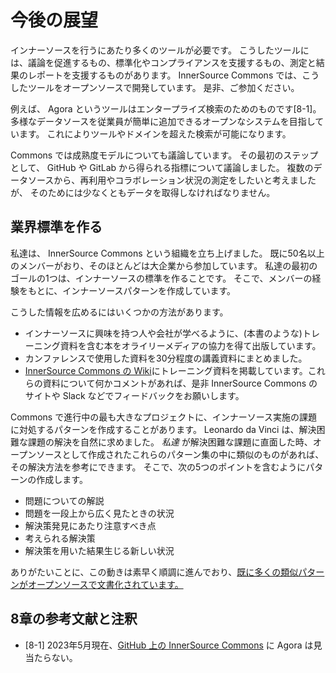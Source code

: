 <!-- # Looking Forward -->
# 今後の展望

<!-- 
During our journey, we have found a need for many tools.
Some help facilitate discussion and some help with standardization and compliance; others help with measurement and reporting.
Please join us at [InnerSourceCommons.org](http://innersourcecommons.org/tools) where we are working on the open source versions of these tools.
-->
インナーソースを行うにあたり多くのツールが必要です。
こうしたツールには、議論を促進するもの、標準化やコンプライアンスを支援するもの、測定と結果のレポートを支援するものがあります。
InnerSource Commons では、こうしたツールをオープンソースで開発しています。
是非、ご参加ください。

<!--
One such tool is called Agora—for enterprise search.
We are working toward an open system in which employees can easily add in diverse data sources.
This will allow search across tools and domains.
-->
例えば、 Agora というツールはエンタープライズ検索のためのものです[8-1]。
多様なデータソースを従業員が簡単に追加できるオープンなシステムを目指しています。
これによりツールやドメインを超えた検索が可能になります。

<!--
We also are discussing maturity levels at the Commons.
The first pass has been in regard to GitHub and GitLab metrics.
But we would like to measure reuse and collaboration across data sources.
However we can do this only if we first capture the data.
-->
Commons では成熟度モデルについても議論しています。
その最初のステップとして、 GitHub や GitLab から得られる指標について議論しました。
複数のデータソースから、再利用やコラボレーション状況の測定をしたいと考えましたが、
そのためには少なくともデータを取得しなければなりません。

<!-- ## Creating an Industry Standard -->
## 業界標準を作る

<!--
We have created an organization called InnerSource Commons.
Currently, we have more than 50 members, most from enterprise-sized organizations.
One of our primary goals at the moment is to create an industry standard.
We are working on creating pattern languages from stories that our members create.
-->
私達は、 InnerSource Commons という組織を立ち上げました。
既に50名以上のメンバーがおり、そのほとんどは大企業から参加しています。
私達の最初のゴールの1つは、インナーソースの標準を作ることです。
そこで、メンバーの経験をもとに、インナーソースパターンを作成しています。

<!--
We are spreading information in several ways:
-->
こうした情報を広めるにはいくつかの方法があります。

<!--
* We are working with O’Reilly Media to create books (like this one) and training materials to help teach other people and their companies about InnerSource.  
* We have classes based on ones we’ve given at conferences, now trimmed to fit in 30-minute segments.
* We have [training materials on the wiki](http://www.innersourcecommons.org/training). If you have any feedback or create any materials that you want to share, please contact us there or follow the link to our Slack chat channel.
-->
* インナーソースに興味を持つ人や会社が学べるように、(本書のような)トレーニング資料を含む本をオライリーメディアの協力を得て出版しています。
* カンファレンスで使用した資料を30分程度の講義資料にまとめました。
* [InnerSource Commons の Wiki](http://www.innersourcecommons.org/training)にトレーニング資料を掲載しています。これらの資料について何かコメントがあれば、是非 InnerSource Commons のサイトや Slack などでフィードバックをお願いします。
  
<!--
One very large-scale project under way at the Commons is creating a pattern language for finding solutions to problems.
Leonardo da Vinci looked to nature for solutions to difficult problems.
When _we_ encounter a difficult problem, we look to an open source collection of previously solved problems that have a pattern similar to ours.
In the pattern project, we create simple patterns that contain five elements:
-->
Commons で進行中の最も大きなプロジェクトに、インナーソース実施の課題に対処するパターンを作成することがあります。
Leonardo da Vinci は、解決困難な課題の解決を自然に求めました。
_私達_ が解決困難な課題に直面した時、オープンソースとして作成されたこれらのパターン集の中に類似のものがあれば、その解決方法を参考にできます。
そこで、次の5つのポイントを含むようにパターンの作成します。

<!--
* A description of the problem
* The larger context around the problem
* The forces that must be considered in finding a solution
* A possible solution
* The new context that results from applying the solution
-->
* 問題についての解説
* 問題を一段上から広く見たときの状況
* 解決策発見にあたり注意すべき点
* 考えられる解決策
* 解決策を用いた結果生じる新しい状況
  
<!--
Thankfully, the many similar (and already documented!) [patterns](http://www.innersourcecommons.org/patterns) in the open source world are making quick work of this project.
-->
ありがたいことに、この動きは素早く順調に進んでおり、[既に多くの類似パターンがオープンソースで文書化されています。](https://innersourcecommons.org/ja/learn/books/innersource-patterns/)

## 8章の参考文献と注釈

* [8-1] 2023年5月現在、[GitHub 上の InnerSource Commons](https://github.com/orgs/InnerSourceCommons/repositories?type=all) に Agora は見当たらない。
